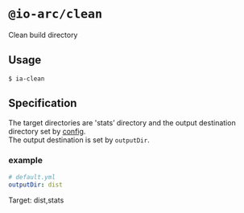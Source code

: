 # `@io-arc/clean`

Clean build directory

## Usage

```
$ ia-clean
```

## Specification

The target directories are 'stats’ directory and the output destination directory set by [config](https://www.npmjs.com/package/node-config).  
The output destination is set by `outputDir`.

### example

```yaml
# default.yml
outputDir: dist
```

Target: dist,stats
